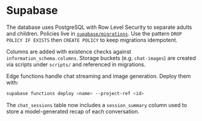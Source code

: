 # Supabase

The database uses PostgreSQL with Row Level Security to separate adults and children. Policies live in [`supabase/migrations`](../supabase/migrations). Use the pattern `DROP POLICY IF EXISTS` then `CREATE POLICY` to keep migrations idempotent.

Columns are added with existence checks against `information_schema.columns`. Storage buckets (e.g. `chat-images`) are created via scripts under `scripts/` and referenced in migrations.

Edge functions handle chat streaming and image generation. Deploy them with:

```bash
supabase functions deploy <name> --project-ref <id>
```
The `chat_sessions` table now includes a `session_summary` column used to store a model-generated recap of each conversation.

